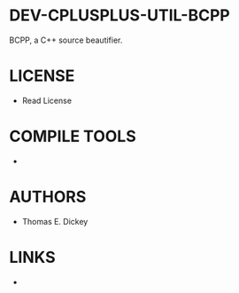 DEV-CPLUSPLUS-UTIL-BCPP
=================

BCPP, a C++ source beautifier.

LICENSE
===============
* Read License

COMPILE TOOLS
===============
* 

AUTHORS
===============
* Thomas E. Dickey

LINKS
===============
* 
